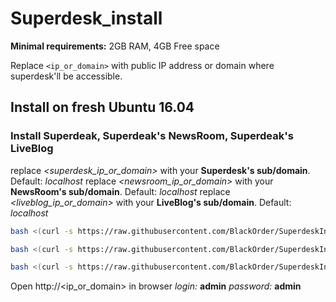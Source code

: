 # Superdesk_install

**Minimal requirements:**
2GB RAM, 4GB Free space

Replace `<ip_or_domain>` with public IP address or domain where superdesk'll be accessible.

## Install on fresh Ubuntu 16.04
### Install **Superdeak**, **Superdeak's NewsRoom**, **Superdeak's LiveBlog**
replace *<superdesk_ip_or_domain>* with your **Superdesk's sub/domain**. Default: *localhost*
replace *<newsroom_ip_or_domain>* with your **NewsRoom's sub/domain**. Default: *localhost*
replace *<liveblog_ip_or_domain>* with your **LiveBlog's sub/domain**. Default: *localhost*
```sh
bash <(curl -s https://raw.githubusercontent.com/BlackOrder/SuperdeskInstall/master/install_superdesk) <superdesk_ip_or_domain>

bash <(curl -s https://raw.githubusercontent.com/BlackOrder/SuperdeskInstall/master/install_newsRoom) <superdesk_ip_or_domain> <newsroom_ip_or_domain>

bash <(curl -s https://raw.githubusercontent.com/BlackOrder/SuperdeskInstall/master/install_liveBlog) <superdesk_ip_or_domain> <liveblog_ip_or_domain>
```

Open http://<ip_or_domain> in browser
*login:* **admin**
*password:* **admin**
